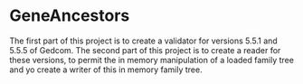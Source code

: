 # GeneAncestors
The first part of this project is to create a validator for versions 5.5.1 and 5.5.5 of Gedcom. The second part of this project is to create a reader for these versions, to permit the in memory manipulation of a loaded family tree and yo create a writer of this in memory family tree.
